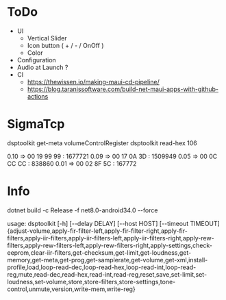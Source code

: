 # ToDo
- UI
    - Vertical Slider
    - Icon button ( + / - / OnOff )
    - Color
- Configuration
- Audio at Launch ?
- CI
    - https://thewissen.io/making-maui-cd-pipeline/
    - https://blog.taranissoftware.com/build-net-maui-apps-with-github-actions 


# SigmaTcp 
dsptoolkit get-meta volumeControlRegister
dsptoolkit read-hex 106

0.10 => 00 19 99 99 : 1677721
0.09 => 00 17 0A 3D : 1509949
0.05 => 00 0C CC CC : 838860
0.01 => 00 02 8F 5C : 167772


# Info 
dotnet build -c Release -f net8.0-android34.0 --force

usage: dsptoolkit [-h] [--delay DELAY] [--host HOST] [--timeout TIMEOUT]
                  {adjust-volume,apply-fir-filter-left,apply-fir-filter-right,apply-fir-filters,apply-iir-filters,apply-iir-filters-left,apply-iir-filters-right,apply-rew-filters,apply-rew-filters-left,apply-rew-filters-right,apply-settings,check-eeprom,clear-iir-filters,get-checksum,get-limit,get-loudness,get-memory,get-meta,get-prog,get-samplerate,get-volume,get-xml,install-profile,load,loop-read-dec,loop-read-hex,loop-read-int,loop-read-reg,mute,read-dec,read-hex,read-int,read-reg,reset,save,set-limit,set-loudness,set-volume,store,store-filters,store-settings,tone-control,unmute,version,write-mem,write-reg}
